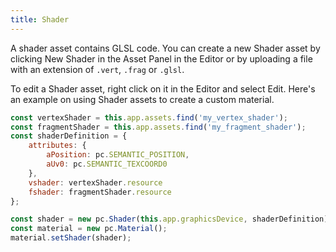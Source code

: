 ```yaml
---
title: Shader
---
```


A shader asset contains GLSL code. You can create a new Shader asset by clicking New Shader in the Asset Panel in the Editor or by uploading a file with an extension of ```.vert```, ```.frag``` or ```.glsl```.

To edit a Shader asset, right click on it in the Editor and select Edit. Here's an example on using Shader assets to create a custom material.

```javascript
const vertexShader = this.app.assets.find('my_vertex_shader');
const fragmentShader = this.app.assets.find('my_fragment_shader');
const shaderDefinition = {
    attributes: {
        aPosition: pc.SEMANTIC_POSITION,
        aUv0: pc.SEMANTIC_TEXCOORD0
    },
    vshader: vertexShader.resource
    fshader: fragmentShader.resource
};

const shader = new pc.Shader(this.app.graphicsDevice, shaderDefinition);
const material = new pc.Material();
material.setShader(shader);
```
